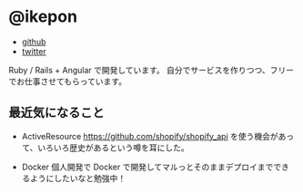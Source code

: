 # @ikepon

* [github](https://github.com/ikepon)
* [twitter](https://twitter.com/ikepon_rb)

Ruby / Rails + Angular で開発しています。
自分でサービスを作りつつ、フリーでお仕事させてもらっています。

## 最近気になること

* ActiveResource
https://github.com/shopify/shopify_api を使う機会があって、いろいろ歴史があるという噂を耳にした。

* Docker
個人開発で Docker で開発してマルっとそのままデプロイまでできるようにしたいなと勉強中！
